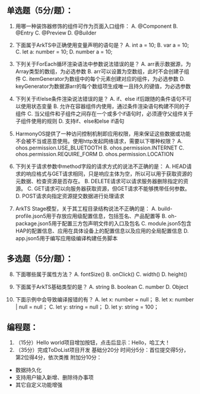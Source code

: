 ## 单选题（5分/题）：
1.  用哪一种装饰器修饰的组件可作为页面入口组件：
A. @Component
B. @Entry
C. @Preview 
D. @Builder


2. 下面属于ArkTS中正确使用变量声明的语句是？
A. int a = 10;
B. var a = 10;
C. let a: number = 10;
D. number a = 10;

3. 下列关于ForEach循环渲染语法中参数说法错误的是？
A. arr表示数据源，为Array类型的数组，为必选参数
B. arr可以设置为空数组，此时不会创建子组件
C. itemGenerator为数组中的每个元素创建对应的组件，为必选参数
D. keyGenerator为数据源arr的每个数组项生成唯一且持久的键值，为必选参数

4. 下列关于if/else条件渲染说法错误的是？
A. if、else if后跟随的条件语句不可以使用状态变量
B. 允许在容器组件内使用，通过条件渲染语句构建不同的子组件
C. 当父组件和子组件之间存在一个或多个if语句时，必须遵守父组件关于子组件使用的规则
D. 支持if、else和else if语句

 
5. HarmonyOS提供了一种访问控制机制即应用权限，用来保证这些数据或功能不会被不当或恶意使用。使用http发起网络请求，需要以下哪种权限？
A. ohos.permission.USE_BLUETOOTH
B. ohos.permission.INTERNET
C. ohos.permission.REQUIRE_FORM
D. ohos.permission.LOCATION

6. 下列关于请求参数中method字段的请求方式的说法不正确的是：
A. HEAD请求的响应格式与GET请求相同，只是响应主体为空，所以可以用于获取资源的元数据、检查资源是否存在。
B. DELETE请求可以请求服务器删除指定的资源。
C. GET请求可以向服务器获取资源，但GET请求不能够携带任何参数。
D. POST请求向指定资源提交数据进行处理请求

7. ArkTS Stage模型，关于其工程目录结构说法不正确的是：
A. build-profile.json5用于存放应用级配置信息，包括签名、产品配置等
B. oh-package.json5用于配置三方包声明文件的入口及包名
C. module.json5包含HAP的配置信息、应用在具体设备上的配置信息以及应用的全局配置信息
D. app.json5用于编写应用级编译构建任务脚本

## 多选题（5分/题）：
8. 下面哪些属于属性方法？
A. fontSize()
B. onClick()
C. width()
D. height()

9. 下面属于ArkTS基础类型的是？
A. string
B. boolean
C. number
D. Object

10. 下面示例中会导致编译报错的有？
A. let x: number = null；
B. let x: number | null = null；
C. let y: string = null；
D. let y: string = 100；


## 编程题：
1.	（15分）Hello world项目增加按钮，点击后显示：Hello，哈工大！
2.	（35分）完成ToDoList项目开发
基础分20分
时间分5分：首位提交得5分，第2位得4分，依次类推
附加分10分：
  * 数据持久化
  * 支持用户输入新增、删除待办事项
  * 其它自定义功能增强